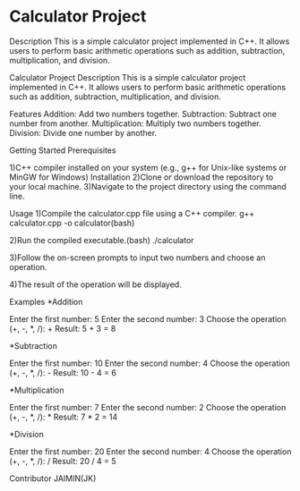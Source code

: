 # Calculator Project
Description
This is a simple calculator project implemented in C++. It allows users to perform basic arithmetic operations such as addition, subtraction, multiplication, and division.


Calculator Project
Description
This is a simple calculator project implemented in C++. It allows users to perform basic arithmetic operations such as addition, subtraction, multiplication, and division.

Features
Addition: Add two numbers together.
Subtraction: Subtract one number from another.
Multiplication: Multiply two numbers together.
Division: Divide one number by another.

Getting Started
Prerequisites

1)C++ compiler installed on your system (e.g., g++ for Unix-like systems or MinGW for Windows)
Installation
2)Clone or download the repository to your local machine.
3)Navigate to the project directory using the command line.

Usage
1)Compile the calculator.cpp file using a C++ compiler.
g++ calculator.cpp -o calculator(bash)

2)Run the compiled executable.(bash)
./calculator

3)Follow the on-screen prompts to input two numbers and choose an operation.

4)The result of the operation will be displayed.

Examples
*Addition

Enter the first number: 5
Enter the second number: 3
Choose the operation (+, -, *, /): +
Result: 5 + 3 = 8

*Subtraction

Enter the first number: 10
Enter the second number: 4
Choose the operation (+, -, *, /): -
Result: 10 - 4 = 6

*Multiplication

Enter the first number: 7
Enter the second number: 2
Choose the operation (+, -, *, /): *
Result: 7 * 2 = 14

*Division

Enter the first number: 20
Enter the second number: 4
Choose the operation (+, -, *, /): /
Result: 20 / 4 = 5

Contributor
JAIMIN(JK)
